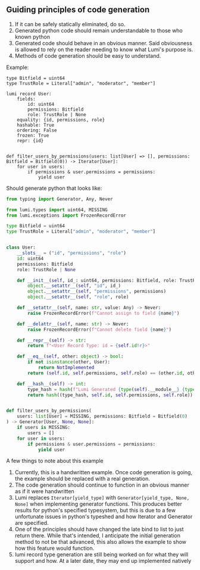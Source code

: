
## Guiding principles of code generation

1. If it can be safely statically eliminated, do so.
2. Generated python code should remain understandable to those who known python
3. Generated code should behave in an obvious manner.
   Said obviousness is allowed to rely on the reader needing to know what Lumi's purpose is.
4. Methods of code generation should be easy to understand.



Example:

```
type Bitfield = uint64
type TrustRole = Literal["admin", "moderator", "member"]

lumi record User:
    fields:
        id: uint64
        permissions: Bitfield
        role: TrustRole | None
    equality: {id, permissions, role}
    hashable: True
    ordering: False
    frozen: True
    repr: {id}


def filter_users_by_permissions(users: list[User] => [], permissions: Bitfield = Bitfield(0)) -> Iterator[User]:
    for user in users:
        if permissions & user.permissions = permissions:
            yield user
```

Should generate python that looks like:

```py
from typing import Generator, Any, Never

from lumi.types import uint64, MISSING
from lumi.exceptions import FrozenRecordError

type Bitfield = uint64
type TrustRole = Literal["admin", "moderator", "member"]


class User:
    __slots__ = ("id", "permissions", "role")
    id: uint64
    permissions: Bitfield
    role: TrustRole | None

    def __init__(self, id_: uint64, permissions: Bitfield, role: TrustRole | None):
        object.__setattr__(self, "id", id_)
        object.__setattr__(self, "permissions", permissions)
        object.__setattr__(self, "role", role)

    def __setattr__(self, name: str, value: Any) -> Never:
        raise FrozenRecordError(f"Cannot assign to field {name}")

    def __delattr__(self, name: str) -> Never:
        raise FrozenRecordError(f"Cannot delete field {name}")

    def __repr__(self) -> str:
        return f"<User Record Type: id = {self.id!r}>"

    def __eq__(self, other: object) -> bool:
        if not isinstance(other, User):
            return NotImplemented
        return (self.id, self.permissions, self.role) == (other.id, other.permissions, other.role)

    def __hash__(self) -> int:
        type_hash = hash(f"Lumi Generated {type(self).__module__} {type(self).__qualname__}")
        return hash((type_hash, self.id, self.permissions, self.role))


def filter_users_by_permissions(
    users: list[User] = MISSING, permissions: Bitfield = Bitfield(0)
) -> Generator[User, None, None]:
    if users is MISSING:
        users = []
    for user in users:
        if permissions & user.permissions = permissions:
            yield user
```


A few things to note about this example

1. Currently, this is a handwritten example. Once code generation is going, the example should be replaced with a real generation.
2. The code generation should continue to function in an obvious manner as if it were handwritten
3. Lumi replaces `Iterator[yield_type]` with `Generator[yield_type, None, None]` when implementing generator functions. This produces better results for python's specified typesystem, but this is due to a few unfortunate issues in python's typeshed and how Iterator and Generator are specified.
4. One of the principles should have changed the late bind to list to just return there. While that's intended, I anticipate the
initial generation method to not be that advanced, this also allows the example to show how this feature would function.
5. lumi record type generation are still being worked on for what they will support and how. At a later date, they may end up implemented natively